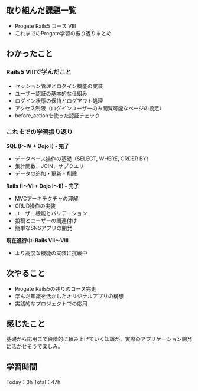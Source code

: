 ## 取り組んだ課題一覧
- Progate Rails5 コース VIII
- これまでのProgate学習の振り返りまとめ

## わかったこと
### Rails5 VIIIで学んだこと
- セッション管理とログイン機能の実装
- ユーザー認証の基本的な仕組み
- ログイン状態の保持とログアウト処理
- アクセス制限（ログインユーザーのみ閲覧可能なページの設定）
- before_actionを使った認証チェック

### これまでの学習振り返り
**SQL (I〜IV + Dojo I) - 完了**
- データベース操作の基礎（SELECT, WHERE, ORDER BY）
- 集計関数、JOIN、サブクエリ
- データの追加・更新・削除

**Rails (I〜VI + Dojo I〜II) - 完了**
- MVCアーキテクチャの理解
- CRUD操作の実装
- ユーザー機能とバリデーション
- 投稿とユーザーの関連付け
- 簡単なSNSアプリの開発

**現在進行中: Rails VII〜VIII**
- より高度な機能の実装に挑戦中

## 次やること
- Progate Rails5の残りのコース完走
- 学んだ知識を活かしたオリジナルアプリの構想
- 実践的なプロジェクトでの応用

## 感じたこと
基礎から応用まで段階的に積み上げていく知識が、実際のアプリケーション開発に活かせそうで楽しみ。

## 学習時間
Today：3h
Total：47h